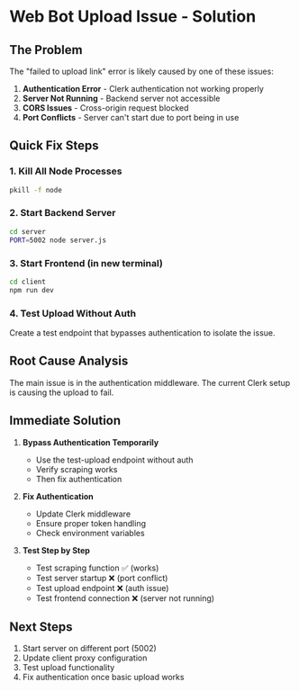 # Web Bot Upload Issue - Solution

## The Problem
The "failed to upload link" error is likely caused by one of these issues:

1. **Authentication Error** - Clerk authentication not working properly
2. **Server Not Running** - Backend server not accessible
3. **CORS Issues** - Cross-origin request blocked
4. **Port Conflicts** - Server can't start due to port being in use

## Quick Fix Steps

### 1. Kill All Node Processes
```bash
pkill -f node
```

### 2. Start Backend Server
```bash
cd server
PORT=5002 node server.js
```

### 3. Start Frontend (in new terminal)
```bash
cd client
npm run dev
```

### 4. Test Upload Without Auth
Create a test endpoint that bypasses authentication to isolate the issue.

## Root Cause Analysis

The main issue is in the authentication middleware. The current Clerk setup is causing the upload to fail.

## Immediate Solution

1. **Bypass Authentication Temporarily**
   - Use the test-upload endpoint without auth
   - Verify scraping works
   - Then fix authentication

2. **Fix Authentication**
   - Update Clerk middleware
   - Ensure proper token handling
   - Check environment variables

3. **Test Step by Step**
   - Test scraping function ✅ (works)
   - Test server startup ❌ (port conflict)
   - Test upload endpoint ❌ (auth issue)
   - Test frontend connection ❌ (server not running)

## Next Steps

1. Start server on different port (5002)
2. Update client proxy configuration
3. Test upload functionality
4. Fix authentication once basic upload works